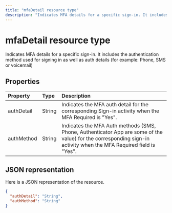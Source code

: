 ---title: "mfaDetail resource type"description: "Indicates MFA details for a specific sign-in. It includes the authentication method used for signing in as well as auth details (for example: Phone, SMS or voicemail) "---# mfaDetail resource type
Indicates MFA details for a specific sign-in. It includes the authentication method used for signing in as well as auth details (for example: Phone, SMS or voicemail) 



## Properties
| Property	   | Type	|Description|
|:---------------|:--------|:----------|
|authDetail|String|Indicates the MFA auth detail for the corresponding Sign-in activity when the MFA Required is "Yes".|
|authMethod|String|Indicates the MFA Auth methods (SMS, Phone, Authenticator App are some of the value) for the corresponding sign-in activity when the MFA Required field is "Yes".|

## JSON representation

Here is a JSON representation of the resource.

<!-- {
  "blockType": "resource",
  "optionalProperties": [

  ],
  "@odata.type": "microsoft.graph.mfaDetail"
}-->

```json
{
  "authDetail": "String",
  "authMethod": "String"
}

```

<!-- uuid: 8fcb5dbc-d5aa-4681-8e31-b001d5168d79
2015-10-25 14:57:30 UTC -->
<!-- {
  "type": "#page.annotation",
  "description": "mfaDetail resource",
  "keywords": "",
  "section": "documentation",
  "tocPath": ""
}-->